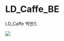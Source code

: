 # LD_Caffe_BE
LD_Caffe 백엔드

<img src="https://capsule-render.vercel.app/api?type=wave&color=auto&height=300&section=header&text=Power%20BackEnd&fontSize=90" />
